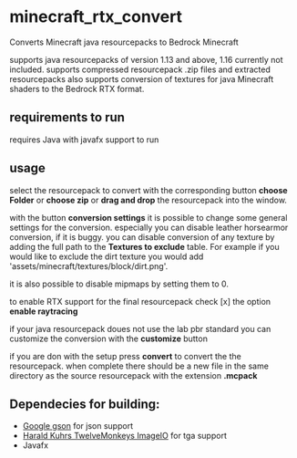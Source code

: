 # minecraft_rtx_convert
Converts Minecraft java resourcepacks to Bedrock Minecraft

supports java resourcepacks of version 1.13 and above, 1.16 currently not included.
supports compressed resourcepack .zip files and extracted resourcepacks
also supports conversion of textures for java Minecraft shaders to the Bedrock RTX format.

## requirements to run
requires Java with javafx support to run

## usage
select the resourcepack to convert with the corresponding button **choose Folder** or **choose zip** or **drag and drop** the resourcepack into the window.

with the button **conversion settings** it is possible to change some general settings for the conversion.
especially you can disable leather horsearmor conversion, if it is buggy.
you can disable conversion of any texture by adding the full path to the **Textures to exclude** table. For example if you would like to exclude the dirt texture you would add 'assets/minecraft/textures/block/dirt.png'.

it is also possible to disable mipmaps by setting them to 0.

to enable RTX support for the final resourcepack check [x] the option **enable raytracing**

if your java resourcepack doues not use the lab pbr standard you can customize the conversion with the **customize** button

if you are don with the setup press **convert** to convert the the resourcepack.
when complete there should be a new file in the same directory as the source resourcepack with the extension **.mcpack**

## Dependecies for building: 
* [Google gson](https://github.com/google/gson) for json support
* [Harald Kuhrs TwelveMonkeys ImageIO](https://github.com/haraldk/TwelveMonkeys) for tga support
* Javafx
